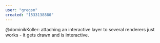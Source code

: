 ```yaml
---
user: "gregsn"
created: "1533138880"
---
```


@dominikKoller: attaching an interactive layer to several renderers just works - it gets drawn and is interactive. 
